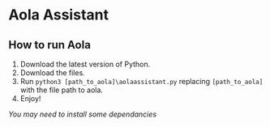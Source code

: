 # Aola Assistant
## How to run Aola
1. Download the latest version of Python.
2. Download the files.
3. Run `python3 [path_to_aola]\aolaassistant.py` replacing `[path_to_aola]` with the file path to aola.
4. Enjoy!

*You may need to install some dependancies*
